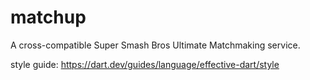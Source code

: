 # matchup

A cross-compatible Super Smash Bros Ultimate Matchmaking service.

style guide: https://dart.dev/guides/language/effective-dart/style
